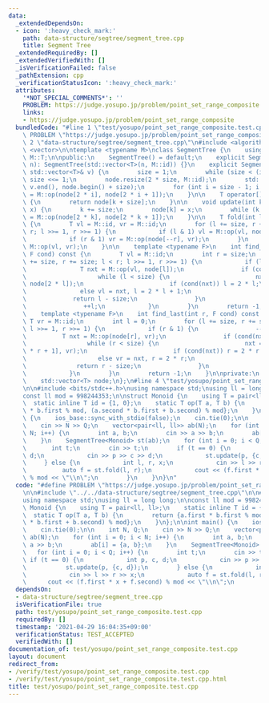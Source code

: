 ```yaml
---
data:
  _extendedDependsOn:
  - icon: ':heavy_check_mark:'
    path: data-structure/segtree/segment_tree.cpp
    title: Segment Tree
  _extendedRequiredBy: []
  _extendedVerifiedWith: []
  _isVerificationFailed: false
  _pathExtension: cpp
  _verificationStatusIcon: ':heavy_check_mark:'
  attributes:
    '*NOT_SPECIAL_COMMENTS*': ''
    PROBLEM: https://judge.yosupo.jp/problem/point_set_range_composite
    links:
    - https://judge.yosupo.jp/problem/point_set_range_composite
  bundledCode: "#line 1 \"test/yosupo/point_set_range_composite.test.cpp\"\n#define\
    \ PROBLEM \"https://judge.yosupo.jp/problem/point_set_range_composite\"\n\n#line\
    \ 2 \"data-structure/segtree/segment_tree.cpp\"\n#include <algorithm>\n#include\
    \ <vector>\n\ntemplate <typename M>\nclass SegmentTree {\n    using T = typename\
    \ M::T;\n\npublic:\n    SegmentTree() = default;\n    explicit SegmentTree(int\
    \ n): SegmentTree(std::vector<T>(n, M::id)) {}\n    explicit SegmentTree(const\
    \ std::vector<T>& v) {\n        size = 1;\n        while (size < (int) v.size())\
    \ size <<= 1;\n        node.resize(2 * size, M::id);\n        std::copy(v.begin(),\
    \ v.end(), node.begin() + size);\n        for (int i = size - 1; i > 0; --i) node[i]\
    \ = M::op(node[2 * i], node[2 * i + 1]);\n    }\n\n    T operator[](int k) const\
    \ {\n        return node[k + size];\n    }\n\n    void update(int k, const T&\
    \ x) {\n        k += size;\n        node[k] = x;\n        while (k >>= 1) node[k]\
    \ = M::op(node[2 * k], node[2 * k + 1]);\n    }\n\n    T fold(int l, int r) const\
    \ {\n        T vl = M::id, vr = M::id;\n        for (l += size, r += size; l <\
    \ r; l >>= 1, r >>= 1) {\n            if (l & 1) vl = M::op(vl, node[l++]);\n\
    \            if (r & 1) vr = M::op(node[--r], vr);\n        }\n        return\
    \ M::op(vl, vr);\n    }\n\n    template <typename F>\n    int find_first(int l,\
    \ F cond) const {\n        T vl = M::id;\n        int r = size;\n        for (l\
    \ += size, r += size; l < r; l >>= 1, r >>= 1) {\n            if (l & 1) {\n \
    \               T nxt = M::op(vl, node[l]);\n                if (cond(nxt)) {\n\
    \                    while (l < size) {\n                        nxt = M::op(vl,\
    \ node[2 * l]);\n                        if (cond(nxt)) l = 2 * l;\n         \
    \               else vl = nxt, l = 2 * l + 1;\n                    }\n       \
    \             return l - size;\n                }\n                vl = nxt;\n\
    \                ++l;\n            }\n        }\n        return -1;\n    }\n\n\
    \    template <typename F>\n    int find_last(int r, F cond) const {\n       \
    \ T vr = M::id;\n        int l = 0;\n        for (l += size, r += size; l < r;\
    \ l >>= 1, r >>= 1) {\n            if (r & 1) {\n                --r;\n      \
    \          T nxt = M::op(node[r], vr);\n                if (cond(nxt)) {\n   \
    \                 while (r < size) {\n                        nxt = M::op(node[2\
    \ * r + 1], vr);\n                        if (cond(nxt)) r = 2 * r + 1;\n    \
    \                    else vr = nxt, r = 2 * r;\n                    }\n      \
    \              return r - size;\n                }\n                vr = nxt;\n\
    \            }\n        }\n        return -1;\n    }\n\nprivate:\n    int size;\n\
    \    std::vector<T> node;\n};\n#line 4 \"test/yosupo/point_set_range_composite.test.cpp\"\
    \n\n#include <bits/stdc++.h>\nusing namespace std;\nusing ll = long long;\n\n\
    const ll mod = 998244353;\n\nstruct Monoid {\n    using T = pair<ll, ll>;\n  \
    \  static inline T id = {1, 0};\n    static T op(T a, T b) {\n        return {a.first\
    \ * b.first % mod, (a.second * b.first + b.second) % mod};\n    }\n};\n\nint main()\
    \ {\n    ios_base::sync_with_stdio(false);\n    cin.tie(0);\n\n    int N, Q;\n\
    \    cin >> N >> Q;\n    vector<pair<ll, ll>> ab(N);\n    for (int i = 0; i <\
    \ N; i++) {\n        int a, b;\n        cin >> a >> b;\n        ab[i] = {a, b};\n\
    \    }\n    SegmentTree<Monoid> st(ab);\n    for (int i = 0; i < Q; i++) {\n \
    \       int t;\n        cin >> t;\n        if (t == 0) {\n            int p, c,\
    \ d;\n            cin >> p >> c >> d;\n            st.update(p, {c, d});\n   \
    \     } else {\n            int l, r, x;\n            cin >> l >> r >> x;\n  \
    \          auto f = st.fold(l, r);\n            cout << (f.first * x + f.second)\
    \ % mod << \"\\n\";\n        }\n    }\n}\n"
  code: "#define PROBLEM \"https://judge.yosupo.jp/problem/point_set_range_composite\"\
    \n\n#include \"../../data-structure/segtree/segment_tree.cpp\"\n\n#include <bits/stdc++.h>\n\
    using namespace std;\nusing ll = long long;\n\nconst ll mod = 998244353;\n\nstruct\
    \ Monoid {\n    using T = pair<ll, ll>;\n    static inline T id = {1, 0};\n  \
    \  static T op(T a, T b) {\n        return {a.first * b.first % mod, (a.second\
    \ * b.first + b.second) % mod};\n    }\n};\n\nint main() {\n    ios_base::sync_with_stdio(false);\n\
    \    cin.tie(0);\n\n    int N, Q;\n    cin >> N >> Q;\n    vector<pair<ll, ll>>\
    \ ab(N);\n    for (int i = 0; i < N; i++) {\n        int a, b;\n        cin >>\
    \ a >> b;\n        ab[i] = {a, b};\n    }\n    SegmentTree<Monoid> st(ab);\n \
    \   for (int i = 0; i < Q; i++) {\n        int t;\n        cin >> t;\n       \
    \ if (t == 0) {\n            int p, c, d;\n            cin >> p >> c >> d;\n \
    \           st.update(p, {c, d});\n        } else {\n            int l, r, x;\n\
    \            cin >> l >> r >> x;\n            auto f = st.fold(l, r);\n      \
    \      cout << (f.first * x + f.second) % mod << \"\\n\";\n        }\n    }\n}"
  dependsOn:
  - data-structure/segtree/segment_tree.cpp
  isVerificationFile: true
  path: test/yosupo/point_set_range_composite.test.cpp
  requiredBy: []
  timestamp: '2021-04-29 16:04:35+09:00'
  verificationStatus: TEST_ACCEPTED
  verifiedWith: []
documentation_of: test/yosupo/point_set_range_composite.test.cpp
layout: document
redirect_from:
- /verify/test/yosupo/point_set_range_composite.test.cpp
- /verify/test/yosupo/point_set_range_composite.test.cpp.html
title: test/yosupo/point_set_range_composite.test.cpp
---
```


